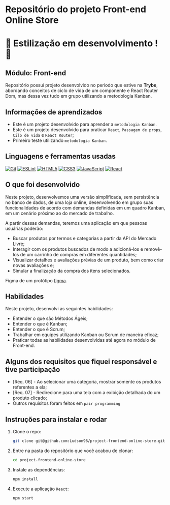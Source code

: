 # Repositório do projeto Front-end Online Store

# 🚧 Estilização em desenvolvimento ! 🚧

## Módulo: Front-end

 Repositório possuí projeto desenvolvido no período que estive na **Trybe**, abordando conceitos de ciclo de vida de um componente e React Router Dom, mas dessa vez tudo em grupo utilizando a metodologia Kanban.

## Informações de aprendizados

- Este é um projeto desenvolvido para aprender a `metodologia Kanban`.
- Este é um projeto desenvolvido para praticar `React`, `Passagem de props`, `Cilo de vida` e `React Router`;
- Primeiro teste utilizando `metodologia Kanban`.

## Linguagens e ferramentas usadas

[![Git][Git-logo]][Git-url]
[![ESLint][ESLint-logo]][ESLint-url]
[![HTML5][HTML5-logo]][HTML5-url]
[![CSS3][CSS3-logo]][CSS3-url]
[![JavaScript][JavaScript-logo]][JavaScript-url]
[![React][React-logo]][React-url]

## O que foi desenvolvido

Neste projeto, desenvolvemos uma versão simplificada, sem persistência no banco de dados, de uma loja online, desenvolvendo em grupo suas funcionalidades de acordo com demandas definidas em um quadro Kanban, em um cenário próximo ao do mercado de trabalho.

A partir dessas demandas, teremos uma aplicação em que pessoas usuárias poderão:

- Buscar produtos por termos e categorias a partir da API do Mercado Livre;
- Interagir com os produtos buscados de modo a adicioná-los e removê-los de um carrinho de compras em diferentes quantidades;
- Visualizar detalhes e avaliações prévias de um produto, bem como criar novas avaliações e;
- Simular a finalização da compra dos itens selecionados.

Figma de um protótipo [figma](https://www.figma.com/file/E3KIkTRcdEnF30cKEqKFjn/%5BProjeto%5D%5BFrontend%5D-Front-end-Online-Store?node-id=0-1&t=ZLp72VI8pvrdWvdX-0).

## Habilidades

Neste projeto, desenvolvi as seguintes habilidades:

- Entender o que são Métodos Ágeis;
- Entender o que é Kanban;
- Entender o que é Scrum;
- Trabalhar em equipes utilizando Kanban ou Scrum de maneira eficaz;
- Praticar todas as habilidades desenvolvidas até agora no módulo de Front-end.

## Alguns dos requisitos que fiquei responsável e tive participação

- [Req. 06] - Ao selecionar uma categoria, mostrar somente os produtos referentes a ela;
- [Req. 07] - Redirecione para uma tela com a exibição detalhada do um produto clicado;
- Outros requisitos foram feitos em `pair programming`

## Instruções para instalar e rodar

1. Clone o repo:

    ```bash
    git clone git@github.com:Ludson96/project-frontend-online-store.git
    ```

1. Entre na pasta do repositório que você acabou de clonar:

    ```bash
    cd project-frontend-online-store
    ```

1. Instale as dependências:

    ```bash
    npm install
    ```

1. Execute a aplicação `React`:

    ```bash
    npm start
    ```

[Git-logo]: https://img.shields.io/badge/git-%23F05033.svg?style=for-the-badge&logo=git&logoColor=white
[Git-url]: https://git-scm.com
[ESLint-logo]: https://img.shields.io/badge/ESLint-4B3263?style=for-the-badge&logo=eslint&logoColor=white
[ESLint-url]: https://eslint.org/
[HTML5-logo]: https://img.shields.io/badge/html5-%23E34F26.svg?style=for-the-badge&logo=html5&logoColor=white
[HTML5-url]: https://developer.mozilla.org/pt-BR/docs/Web/HTML
[CSS3-logo]: https://img.shields.io/badge/css3-%231572B6.svg?style=for-the-badge&logo=css3&logoColor=white
[CSS3-url]: https://developer.mozilla.org/pt-BR/docs/Web/CSS
[JavaScript-logo]: https://img.shields.io/badge/javascript-%23323330.svg?style=for-the-badge&logo=javascript&logoColor=%23F7DF1E
[JavaScript-url]: https://www.javascript.com/
[React-logo]: https://img.shields.io/badge/react-%2320232a.svg?style=for-the-badge&logo=react&logoColor=%2361DAFB
[React-url]: https://reactjs.org
